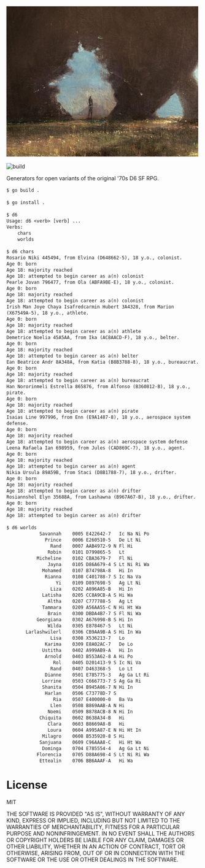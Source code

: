 
<img src="/d6.jpg" width="500">

![build](https://github.com/eigenhombre/d6/actions/workflows/build.yml/badge.svg)

Generators for open variants of the original '70s D6 SF RPG.

<!-- The following examples are autogenerated, do not change by hand! -->
<!-- BEGIN EXAMPLES -->

    
    $ go build .
    
    $ go install .
    
    $ d6
    Usage: d6 <verb> [verb] ...
    Verbs:
    	chars
    	worlds
    
    $ d6 chars
    Rosario Niki 445494, from Elvina (D648662-5), 18 y.o., colonist.
    Age 0: born
    Age 18: majority reached
    Age 18: attempted to begin career as a(n) colonist
    Pearle Jovan 796477, from Ola (ABFA9BE-E), 18 y.o., colonist.
    Age 0: born
    Age 18: majority reached
    Age 18: attempted to begin career as a(n) colonist
    Irish Man Joye Chaya Isafredcarmin Hubert 3A4328, from Marion (X67549A-5), 18 y.o., athlete.
    Age 0: born
    Age 18: majority reached
    Age 18: attempted to begin career as a(n) athlete
    Demetrice Noelia 45A5AA, from Ika (AC8AACD-F), 18 y.o., belter.
    Age 0: born
    Age 18: majority reached
    Age 18: attempted to begin career as a(n) belter
    Ean Beatrice Andr 8A348A, from Katia (B8B3788-8), 18 y.o., bureaucrat.
    Age 0: born
    Age 18: majority reached
    Age 18: attempted to begin career as a(n) bureaucrat
    Han Nororinmeli Estrella 865876, from Alfonso (B360812-B), 18 y.o., pirate.
    Age 0: born
    Age 18: majority reached
    Age 18: attempted to begin career as a(n) pirate
    Isaias Line 997996, from Enn (E9A1487-8), 18 y.o., aerospace system defense.
    Age 0: born
    Age 18: majority reached
    Age 18: attempted to begin career as a(n) aerospace system defense
    Leena Rafaela Ian 698959, from Jules (CAD869C-7), 18 y.o., agent.
    Age 0: born
    Age 18: majority reached
    Age 18: attempted to begin career as a(n) agent
    Nikia Ursula 89A59B, from Staci (D8B1788-7), 18 y.o., drifter.
    Age 0: born
    Age 18: majority reached
    Age 18: attempted to begin career as a(n) drifter
    Rosiannshel Elyn 35688A, from Lashawna (B967A67-B), 18 y.o., drifter.
    Age 0: born
    Age 18: majority reached
    Age 18: attempted to begin career as a(n) drifter
    
    $ d6 worlds
                Savannah    0005 E422642-7   Ic Na Ni Po
                  Prince    0006 E260510-5   De Lt Ni
                    Rand    0007 AAB4972-9 N Fl Hi
                   Robin    0101 D799865-5   Lt
               Micheline    0102 CBA3679-7   Fl Ni
                   Jayna    0105 D86A679-4 S Lt Ni Ri Wa
                 Mohamed    0107 B74798A-8   Hi In
                  Rianna    0108 C401788-7 S Ic Na Va
                      Yi    0109 D897698-5   Ag Lt Ni
                    Liza    0202 A896A85-B   Hi In
                 Latisha    0205 CC8A9CB-A S Hi Wa
                   Altha    0207 C777788-5   Ag Lt
                 Tammara    0209 A56AA55-C N Hi Ht Wa
                   Brain    0300 DBDA4B7-7 S Fl Ni Wa
               Georgiana    0302 A676998-B S Hi In
                   Wilda    0305 E878467-5   Lt Ni
           Larlashwilerl    0306 CB9AA9B-A S Hi In Wa
                    Lisa    0308 X536213-7   Lo
                  Karima    0309 E8A02AC-7   De Lo
                 Ustitha    0402 A999AB9-A   Hi In
                  Arnold    0403 B553A62-8 A Hi Po
                     Rol    0405 D201413-9 S Ic Ni Va
                    Rand    0407 D463368-5   Lo Lt
                  Dianne    0501 E785775-3   Ag Ga Lt Ri
                 Lorrine    0503 C666773-7 S Ag Ga Ri
                 Shanita    0504 B945A86-7 N Hi In
                  Harlan    0506 C73778D-7 S
                     Ria    0507 E400000-0   Ba Va
                    Llen    0508 B869AAB-A N Hi
                   Noemi    0509 B878ACB-8 N Hi In
                Chiquita    0602 B638A34-B   Hi
                   Clara    0603 B8669A8-B   Hi
                   Loura    0604 A995A87-E N Hi Ht In
                 Milagro    0608 B535920-8 S Hi
                Sanjuana    0609 C96AAA8-C   Hi Ht Wa
                 Dominga    0704 E785554-4   Ag Ga Lt Ni
               Florencia    0705 D88A698-4 S Lt Ni Ri Wa
                Ettealin    0706 BB6AAAF-A   Hi Wa
    
    
    
<!-- END EXAMPLES -->


# License

MIT

THE SOFTWARE IS PROVIDED "AS IS", WITHOUT WARRANTY OF ANY KIND, EXPRESS OR
IMPLIED, INCLUDING BUT NOT LIMITED TO THE WARRANTIES OF MERCHANTABILITY,
FITNESS FOR A PARTICULAR PURPOSE AND NONINFRINGEMENT. IN NO EVENT SHALL THE
AUTHORS OR COPYRIGHT HOLDERS BE LIABLE FOR ANY CLAIM, DAMAGES OR OTHER
LIABILITY, WHETHER IN AN ACTION OF CONTRACT, TORT OR OTHERWISE, ARISING FROM,
OUT OF OR IN CONNECTION WITH THE SOFTWARE OR THE USE OR OTHER DEALINGS IN THE
SOFTWARE.
